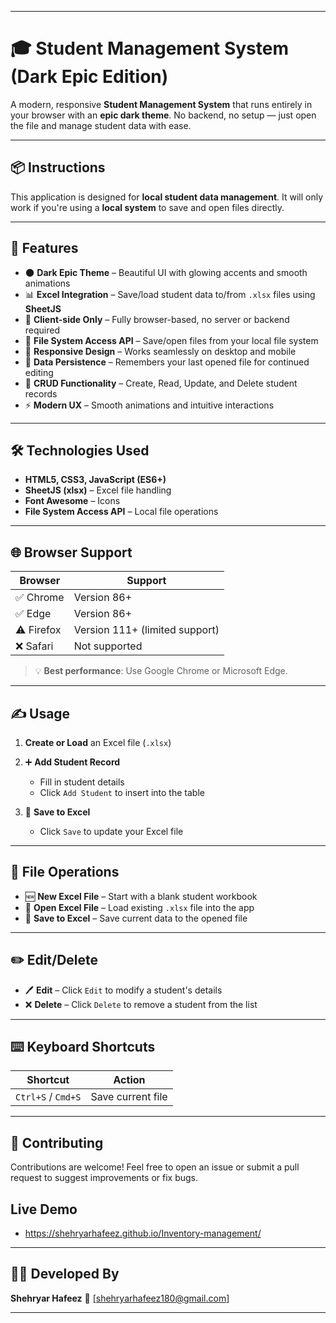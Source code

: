 
---

# 🎓 Student Management System (Dark Epic Edition)

A modern, responsive **Student Management System** that runs entirely in your browser with an **epic dark theme**.
No backend, no setup — just open the file and manage student data with ease.

---

## 📦 Instructions

This application is designed for **local student data management**.
It will only work if you're using a **local system** to save and open files directly.

---

## 🚀 Features

* 🌑 **Dark Epic Theme** – Beautiful UI with glowing accents and smooth animations
* 📊 **Excel Integration** – Save/load student data to/from `.xlsx` files using **SheetJS**
* 🧠 **Client-side Only** – Fully browser-based, no server or backend required
* 💾 **File System Access API** – Save/open files from your local file system
* 📱 **Responsive Design** – Works seamlessly on desktop and mobile
* 🧠 **Data Persistence** – Remembers your last opened file for continued editing
* 🎯 **CRUD Functionality** – Create, Read, Update, and Delete student records
* ⚡ **Modern UX** – Smooth animations and intuitive interactions

---

## 🛠 Technologies Used

* **HTML5, CSS3, JavaScript (ES6+)**
* **SheetJS (xlsx)** – Excel file handling
* **Font Awesome** – Icons
* **File System Access API** – Local file operations

---

## 🌐 Browser Support

| Browser    | Support                        |
| ---------- | ------------------------------ |
| ✅ Chrome   | Version 86+                    |
| ✅ Edge     | Version 86+                    |
| ⚠️ Firefox | Version 111+ (limited support) |
| ❌ Safari   | Not supported                  |

> 💡 **Best performance**: Use Google Chrome or Microsoft Edge.

---

## ✍️ Usage

1. **Create or Load** an Excel file (`.xlsx`)
2. ➕ **Add Student Record**

   * Fill in student details
   * Click `Add Student` to insert into the table
3. 💾 **Save to Excel**

   * Click `Save` to update your Excel file

---

## 📂 File Operations

* 🆕 **New Excel File** – Start with a blank student workbook
* 📂 **Open Excel File** – Load existing `.xlsx` file into the app
* 💾 **Save to Excel** – Save current data to the opened file

---

## ✏️ Edit/Delete

* 🖊 **Edit** – Click `Edit` to modify a student's details
* ❌ **Delete** – Click `Delete` to remove a student from the list

---

## ⌨️ Keyboard Shortcuts

| Shortcut           | Action            |
| ------------------ | ----------------- |
| `Ctrl+S` / `Cmd+S` | Save current file |

---

## 🤝 Contributing

Contributions are welcome!
Feel free to open an issue or submit a pull request to suggest improvements or fix bugs.

## Live Demo

- https://shehryarhafeez.github.io/Inventory-management/

---

## 👨‍💻 Developed By

**Shehryar Hafeez**
📧 [shehryarhafeez180@gmail.com]

---


